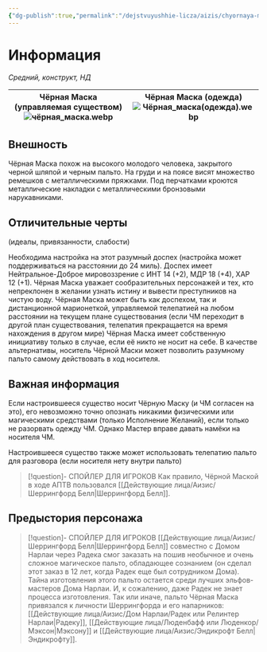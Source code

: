 ```yaml
---
{"dg-publish":true,"permalink":"/dejstvuyushhie-licza/aizis/chyornaya-maska/","dgPassFrontmatter":true}
---
```


# Информация

*Средний, конструкт, НД* 

| Чёрная Маска (управляемая существом)<br>![чёрная_маска.webp](/img/user/%D0%98%D0%B7%D0%BE%D0%B1%D1%80%D0%B0%D0%B6%D0%B5%D0%BD%D0%B8%D1%8F/%D1%87%D1%91%D1%80%D0%BD%D0%B0%D1%8F_%D0%BC%D0%B0%D1%81%D0%BA%D0%B0.webp) | Чёрная Маска (одежда)<br>![Чёрная_маска(одежда).webp](/img/user/%D0%98%D0%B7%D0%BE%D0%B1%D1%80%D0%B0%D0%B6%D0%B5%D0%BD%D0%B8%D1%8F/%D0%A7%D1%91%D1%80%D0%BD%D0%B0%D1%8F_%D0%BC%D0%B0%D1%81%D0%BA%D0%B0(%D0%BE%D0%B4%D0%B5%D0%B6%D0%B4%D0%B0).webp) |
| -------------------------------------------------------------- | ------------------------------------------------------- |
## Внешность
Чёрная Маска похож на высокого молодого человека, закрытого черной шляпой и черным пальто. На груди и на поясе висят множество ремешков с металлическими пряжками. Под перчатками кроются металлические накладки с металлическими бронзовыми нарукавниками.
## Отличительные черты
(идеалы, привязанности, слабости)

Необходима настройка на этот разумный доспех (настройка может поддерживаться на расстоянии до 24 миль). Доспех имеет Нейтральное-Доброе мировоззрение с ИНТ 14 (+2), МДР 18 (+4), ХАР 12 (+1). Чёрная Маска уважает сообразительных персонажей и тех, кто непреклонен в желании узнать истину и вывести преступников на чистую воду. Чёрная Маска может быть как доспехом, так и дистанционной марионеткой, управляемой телепатией на любом расстоянии на текущем плане существования (если ЧМ переходит в другой план существования, телепатия прекращается на время нахождения в другом мире)
Чёрная Маска имеет собственную инициативу только в случае, если её никто не носит на себе. В качестве альтернативы, носитель Чёрной Маски может позволить разумному пальто самому действовать в ход носителя.

## Важная информация
Если настроившееся существо носит Чёрную Маску (и ЧМ согласен на это), его невозможно точно опознать никакими физическими или магическими средствами (только Исполнение Желаний), если только не разорвать одежду ЧМ.
Однако Мастер вправе давать намёки на носителя ЧМ.

Настроившееся существо также может использовать телепатию пальто для разговора (если носителя нету внутри пальто)
> [!question]- СПОЙЛЕР ДЛЯ ИГРОКОВ
> Как правило, Чёрной Маской в ходе АПТВ пользовался [[Действующие лица/Аизис/Шеррингфорд Белл\|Шеррингфорд Белл]].

## Предыстория персонажа

> [!question]- СПОЙЛЕР ДЛЯ ИГРОКОВ
> [[Действующие лица/Аизис/Шеррингфорд Белл\|Шеррингфорд Белл]] совместно с Домом Нарлаи через Радека смог заказать на пошив необычное и очень сложное магическое пальто, обладающее сознанием (он сделал этот заказ в 12 лет, когда Радек еще был сотрудником Дома).
> Тайна изготовления этого пальто остается среди лучших эльфов-мастеров Дома Нарлаи. И, к сожалению, даже Радек не знает процесса изготовления.
> Так или иначе, пальто Чёрная Маска привязался к личности Шеррингфорда и его напарников: [[Действующие лица/Аизис/Дом Нарлаи/Радек или Релинтер Нарлаи\|Радеку]], [[Действующие лица/Люденбафф или Люденкор/Мэксон\|Мэксону]] и [[Действующие лица/Аизис/Эндикрофт Белл\|Эндикрофту]]. 